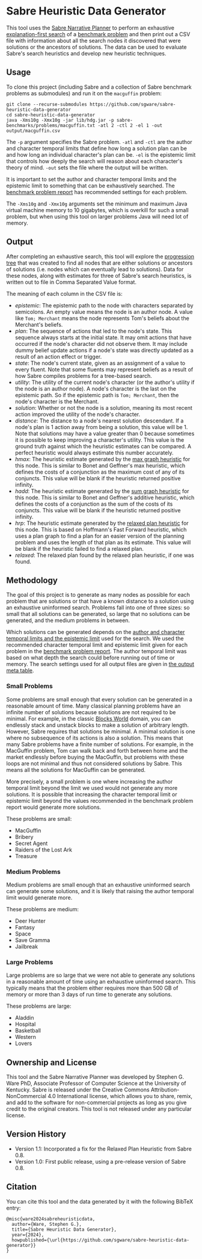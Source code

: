 # Sabre Heuristic Data Generator

This tool uses the [Sabre Narrative Planner](https://github.com/sgware/sabre) to
perform an exhaustive
[explanation-first search](https://htmlpreview.github.io/?https://github.com/sgware/sabre/blob/main/doc/edu/uky/cs/nil/sabre/prog/ExplanationFirstSearch.html)
of a [benchmark problem](https://github.com/sgware/sabre-benchmarks) and then
print out a CSV file with information about all the search nodes it discovered
that were solutions or the ancestors of solutions. The data can be used to
evaluate Sabre's search heuristics and develop new heuristic techniques.

## Usage

To clone this project (including Sabre and a collection of Sabre benchmark
problems as submodules) and run it on the `macguffin` problem:

```
git clone --recurse-submodules https://github.com/sgware/sabre-heuristic-data-generator
cd sabre-heuristic-data-generator
java -Xms10g -Xmx10g -jar lib/hdg.jar -p sabre-benchmarks/problems/macguffin.txt -atl 2 -ctl 2 -el 1 -out output/macguffin.csv
```

The `-p` argument specifies the Sabre problem. `-atl` and `-ctl` are the author
and character temporal limits that define how long a solution plan can be and
how long an individual character's plan can be. `-el` is the epistemic limit
that controls how deeply the search will reason about each character's theory of
mind. `-out` sets the file where the output will be written.

It is important to set the author and character temporal limits and the
epistemic limit to something that can be exhaustively searched. The
[benchmark problem report](https://github.com/sgware/sabre-benchmarks/blob/main/report.pdf)
has recommended settings for each problem.

The `-Xms10g` and `-Xmx10g` arguments set the minimum and maximum Java virtual
machine memory to 10 gigabytes, which is overkill for such a small problem, but
when using this tool on larger problems Java will need lot of memory.

## Output

After completing an exhaustive search, this tool will explore the
[progression tree](https://htmlpreview.github.io/?https://github.com/sgware/sabre/blob/v0.8/doc/edu/uky/cs/nil/sabre/ptree/ProgressionTree.html)
that was created to find all nodes that are either solutions or ancestors of
solutions (i.e. nodes which can eventually lead to solutions). Data for these
nodes, along with estimates for three of Sabre's search heuristics, is written
out to file in Comma Separated Value format.

The meaning of each column in the CSV file is:
- *epistemic*: The epistemic path to the node with characters separated by
semicolons. An empty value means the node is an author node. A value like
`Tom; Merchant` means the node represents Tom's beliefs about the Merchant's
beliefs.
- *plan*: The sequence of actions that led to the node's state. This sequence
always starts at the initial state. It may omit actions that have occurred if
the node's character did not observe them. It may include dummy belief update
actions if a node's state was directly updated as a result of an action effect
or trigger.
- *state*: The node's current state, given as an assignment of a value to every
fluent. Note that some fluents may represent beliefs as a result of how Sabre
compiles problems for a tree-based search.
- *utility*: The utility of the current node's character (or the author's
utility if the node is an author node). A node's character is the last on the
epistemic path. So if the epistemic path is `Tom; Merchant`, then the node's
character is the Merchant.
- *solution*: Whether or not the node is a solution, meaning its most recent
action improved the utility of the node's character.
- *distance*: The distance to a node's nearest solution descendant. If a node's
plan is 1 action away from being a solution, this value will be 1. Note that
solutions may have a value greater than 0 because sometimes it is possible to
keep improving a character's utility. This value is the ground truth against
which the heuristic estimates can be compared. A perfect heuristic would always
estimate this number accurately.
- *hmax*: The heuristic estimate generated by the
[max graph heuristic](https://htmlpreview.github.io/?https://github.com/sgware/sabre/blob/main/doc/edu/uky/cs/nil/sabre/prog/GraphHeuristic.MaxGraphHeuristic.html)
for this node. This is similar to Bonet and Geffner's max heuristic, which
defines the costs of a conjunction as the maximum cost of any of its conjuncts.
This value will be blank if the heuristic returned positive infinity.
- *hadd*: The heuristic estimate generated by the
[sum graph heuristic](https://htmlpreview.github.io/?https://github.com/sgware/sabre/blob/main/doc/edu/uky/cs/nil/sabre/prog/GraphHeuristic.SumGraphHeuristic.html)
for this node. This is similar to Bonet and Geffner's additive heuristic, which
defines the costs of a conjunction as the sum of the costs of its conjuncts.
This value will be blank if the heuristic returned positive infinity.
- *hrp*: The heuristic estimate generated by the
[relaxed plan heuristic](https://htmlpreview.github.io/?https://github.com/sgware/sabre/blob/main/doc/edu/uky/cs/nil/sabre/prog/RelaxedPlanHeuristic.html)
for this node. This is based on Hoffmann's Fast Forward heuristic, which uses a
plan graph to find a plan for an easier version of the planning problem and uses
the length of that plan as its estimate. This value will be blank if the
heuristic failed to find a relaxed plan.
- *relaxed*: The relaxed plan found by the relaxed plan heuristic, if one was
found.

## Methodology

The goal of this project is to generate as many nodes as possible for each
problem that are solutions or that have a known distance to a solution using an
exhaustive uninformed search. Problems fall into one of three sizes: so small
that all solutions can be generated, so large that no solutions can be
generated, and the medium problems in between.

Which solutions can be generated depends on the
[author and character temporal limits and the epistemic limit](https://htmlpreview.github.io/?https://github.com/sgware/sabre/blob/main/doc/edu/uky/cs/nil/sabre/search/Planner.html)
used for the search. We used the recommended character temporal limit and
epistemic limit given for each problem in the
[benchmark problem report](https://github.com/sgware/sabre-benchmarks/blob/main/report.pdf).
The author temporal limit was based on what depth the search could before
running out of time or memory. The search settings used for all output files are
given in
[the output meta table](https://github.com/sgware/sabre-heuristic-data-generator/blob/main/output/meta.csv).

### Small Problems

Some problems are small enough that every solution can be generated in a
reasonable amount of time. Many classical planning problems have an infinite
number of solutions because solutions are not required to be minimal. For
example, in the classic
[Blocks World](https://en.wikipedia.org/wiki/Blocks_world) domain, you can
endlessly stack and unstack blocks to make a solution of arbitrary length.
However, Sabre requires that solutions be minimal. A minimal solution is one
where no subsequence of its actions is also a solution. This means that many
Sabre problems have a finite number of solutions. For example, in the MacGuffin
problem, Tom can walk back and forth between home and the market endlessly
before buying the MacGuffin, but problems with these loops are not minimal and
thus not considered solutions by Sabre. This means all the solutions for
MacGuffin can be generated.

More precisely, a small problem is one where increasing the author temporal
limit beyond the limit we used would not generate any more solutions. It is
possible that increasing the character temporal limit or epistemic limit beyond
the values recommended in the benchmark problem report would generate more
solutions.

These problems are small:
- MacGuffin
- Bribery
- Secret Agent
- Raiders of the Lost Ark
- Treasure

### Medium Problems

Medium problems are small enough that an exhaustive uninformed search can
generate some solutions, and it is likely that raising the author temporal limit
would generate more.

These problems are medium:
- Deer Hunter
- Fantasy
- Space
- Save Gramma
- Jailbreak

### Large Problems

Large problems are so large that we were not able to generate any solutions in a
reasonable amount of time using an exhaustive uninformed search. This typically
means that the problem either requires more than 500 GB of memory or more than 3
days of run time to generate any solutions.

These problems are large:
- Aladdin
- Hospital
- Basketball
- Western
- Lovers

## Ownership and License

This tool and the Sabre Narrative Planner was developed by Stephen G. Ware PhD,
Associate Professor of Computer Science at the University of Kentucky. Sabre is
released under the Creative Commons Attribution-NonCommercial 4.0 International
license, which allows you to share, remix, and add to the software for
non-commercial projects as long as you give credit to the original creators.
This tool is not released under any particular license.

## Version History

- Version 1.1: Incorporated a fix for the Relaxed Plan Heuristic from Sabre 0.8.
- Version 1.0: First public release, using a pre-release version of Sabre 0.8.

## Citation

You can cite this tool and the data generated by it with the following BibTeX
entry:

```
@misc{ware2024sabreheuristicdata,
  author={Ware, Stephen G.},
  title={Sabre Heuristic Data Generator},
  year={2024},
  howpublished={\url{https://github.com/sgware/sabre-heuristic-data-generator}}
}
```